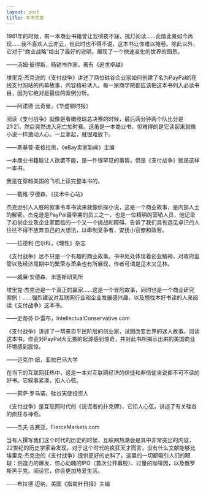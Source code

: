 ```yaml
---
layout: post
title: 本书赞誉
---
```

1981年的时候，有一本商业书籍曾让我彻夜不寐，挑灯阅读……此情此景如今再现……我不喜欢人云亦云，但此时也不得不说，这本书让你难以掩卷。除此以外，它对于“商业战略”给出了最好的说明，展现了一个快速变化的世界的图景。

——汤姆·彼得斯，畅销书作家，著有《追求卓越》

埃里克·杰克逊的《支付战争》讲述了两位硅谷企业家如何创建了名为PayPal的在线支付网站的内幕故事，内容精彩诱人。每一家商学院都应该把这本书列入必读书目，因为它绝对是最佳的案例分析。

——阿诺德·比奇曼，《华盛顿时报》

阅读《支付战争》就像是看橄榄球总决赛的时候，最后两分钟两个队比分是21∶21，然后突然进入死亡加时赛。这虽是一本商业书，但难得的是它读起来就像小说一样激动人心。一旦拿起，就很难放下。

——斯基普·麦格拉思，《eBay卖家新闻》主编

一本商业书籍能让人欲罢不能，是一件很罕见的事情，但是《支付战争》就是这样一本书。

我是在穿越美国的飞机上读完整本书的。

——戴维·亨德森，《技术中心站》

杰克逊引人入胜的叙事令本书读来就像侦探小说，这是一个商业故事，是内部人士的解密。杰克逊是PayPal最早期的员工之一，也是一位精明的营销人员，他记录了初创企业及企业家面临的一个又一个挑战和障碍，告诉了我们具有远见卓识的人往往不得不放弃自己的大想法，以牵制竞争者，安抚小官僚和政客。

——拉德利·巴尔科，《理性》杂志

《支付战争》远不只是一个有趣的商业故事。书中处处体现着创业精神，对政府监管以及经济周期中的繁荣与萧条也有所展现，作者可谓是见木又见林。

——威廉·安德森，米塞斯研究所

埃里克·杰克逊是一个真正的赢家……这是一个冒险故事，同时也是一个商业研究案例！……强烈建议对互联网行业和企业发展感兴趣，以及想找本好书读的人来阅读《支付战争》这本书。

——史蒂芬·D·雷布，IntellectualConservative.com

《支付战争》讲述了一帮来自平民阶层的创业家，试图改变世界的迷人故事。阅读这本书，你会对PayPal大无畏的起源感到惊奇，并对此书所揭示出来的美国商业环境感到震惊。

——迈克尔·纽，亚拉巴马大学

在当下的互联网狂热中，这是一本对互联网经济的信徒和非信徒来说都不可不读的好书。它叙事紧凑，扣人心弦。

——莉萨·罗马诺，硅谷天使投资人

《支付战争》是互联网时代的《说谎者的扑克牌》，它扣人心弦，讲述了有关硅谷的疯狂与神奇。

——杰夫·吉赛亚，FierceMarkets.com

当有人撰写我们这个时代的历史的时候，互联网热潮会是其中非常突出的内容，22世纪的历史学家会发现，对于这个时代的疯狂天才而言，没有什么文献能够比埃里克·杰克逊的《支付战争》提供更好的史料了。这里的一切都吸引人们的眼球：创造力的爆发、惊心动魄的IPO（首次公开募股）、过量的咖啡因，以及俄罗斯黑手党。阅读它，你会更加热爱生活。

——布拉德·迈纳，美国《指南针日报》主编

